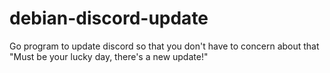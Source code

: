 # debian-discord-update
Go program to update discord so that you don't have to concern about that "Must be your lucky day, there's a new update!"
